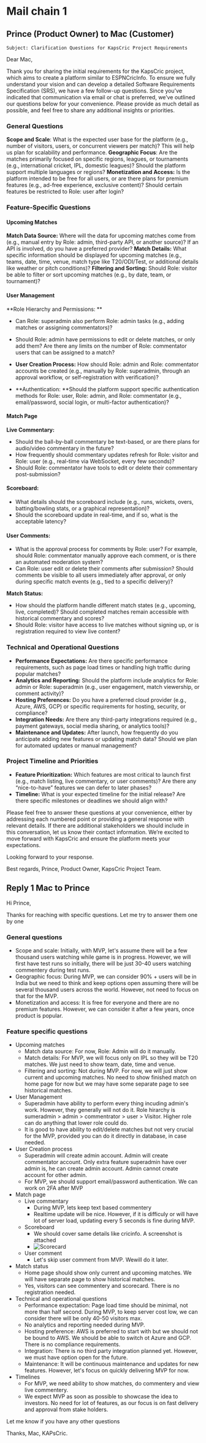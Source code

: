# Mail chain 1

## Prince (Product Owner) to Mac (Customer)

`Subject: Clarification Questions for KapsCric Project Requirements`

Dear Mac,

Thank you for sharing the initial requirements for the KapsCric project, which aims to create a platform similar to ESPNCricInfo. To ensure we fully understand your vision and can develop a detailed Software Requirements Specification (SRS), we have a few follow-up questions. Since you’ve indicated that communication via email or chat is preferred, we’ve outlined our questions below for your convenience. Please provide as much detail as possible, and feel free to share any additional insights or priorities.

### General Questions

**Scope and Scale**: What is the expected user base for the platform (e.g., number of visitors, users, or concurrent viewers per match)? This will help us plan for scalability and performance.
**Geographic Focus**: Are the matches primarily focused on specific regions, leagues, or tournaments (e.g., international cricket, IPL, domestic leagues)? Should the platform support multiple languages or regions?
**Monetization and Access:** Is the platform intended to be free for all users, or are there plans for premium features (e.g., ad-free experience, exclusive content)? Should certain features be restricted to Role: user after login?

### Feature-Specific Questions

#### Upcoming Matches

**Match Data Source:** Where will the data for upcoming matches come from (e.g., manual entry by Role: admin, third-party API, or another source)? If an API is involved, do you have a preferred provider?
**Match Details:** What specific information should be displayed for upcoming matches (e.g., teams, date, time, venue, match type like T20/ODI/Test, or additional details like weather or pitch conditions)?
**Filtering and Sorting:** Should Role: visitor be able to filter or sort upcoming matches (e.g., by date, team, or tournament)?

#### User Management

**Role Hierarchy and Permissions: **

- Can Role: superadmin also perform Role: admin tasks (e.g., adding matches or assigning commentators)?
- Should Role: admin have permissions to edit or delete matches, or only add them?
Are there any limits on the number of Role: commentator users that can be assigned to a match?


- **User Creation Process:** How should Role: admin and Role: commentator accounts be created (e.g., manually by Role: superadmin, through an approval workflow, or self-registration with verification)?
- **Authentication: **Should the platform support specific authentication methods for Role: user, Role: admin, and Role: commentator (e.g., email/password, social login, or multi-factor authentication)?

#### Match Page

**Live Commentary:**

- Should the ball-by-ball commentary be text-based, or are there plans for audio/video commentary in the future?
- How frequently should commentary updates refresh for Role: visitor and Role: user (e.g., real-time via WebSocket, every few seconds)?
- Should Role: commentator have tools to edit or delete their commentary post-submission?


#### Scoreboard:

- What details should the scoreboard include (e.g., runs, wickets, overs, batting/bowling stats, or a graphical representation)?
- Should the scoreboard update in real-time, and if so, what is the acceptable latency?


#### User Comments:
- What is the approval process for comments by Role: user? For example, should Role: commentator manually approve each comment, or is there an automated moderation system?
- Can Role: user edit or delete their comments after submission?
Should comments be visible to all users immediately after approval, or only during specific match events (e.g., tied to a specific delivery)?


**Match Status:**

- How should the platform handle different match states (e.g., upcoming, live, completed)? Should completed matches remain accessible with historical commentary and scores?
- Should Role: visitor have access to live matches without signing up, or is registration required to view live content?

### Technical and Operational Questions

- **Performance Expectations:** Are there specific performance requirements, such as page load times or handling high traffic during popular matches?
- **Analytics and Reporting:** Should the platform include analytics for Role: admin or Role: superadmin (e.g., user engagement, match viewership, or comment activity)?
- **Hosting Preferences:** Do you have a preferred cloud provider (e.g., Azure, AWS, GCP) or specific requirements for hosting, security, or compliance?
- **Integration Needs:** Are there any third-party integrations required (e.g., payment gateways, social media sharing, or analytics tools)?
- **Maintenance and Updates:** After launch, how frequently do you anticipate adding new features or updating match data? Should we plan for automated updates or manual management?

### Project Timeline and Priorities

- **Feature Prioritization:** Which features are most critical to launch first (e.g., match listing, live commentary, or user comments)? Are there any “nice-to-have” features we can defer to later phases?
- **Timeline:** What is your expected timeline for the initial release? Are there specific milestones or deadlines we should align with?

Please feel free to answer these questions at your convenience, either by addressing each numbered point or providing a general response with relevant details. If there are additional stakeholders we should include in this conversation, let us know their contact information. We’re excited to move forward with KapsCric and ensure the platform meets your expectations.

Looking forward to your response.

Best regards,
Prince,
Product Owner,
KapsCric Project Team.

## Reply 1 Mac to Prince

Hi Prince,

Thanks for reaching with specific questions. Let me try to answer them one by one

### General questions

- Scope and scale: Initially, with MVP, let's assume there will be a few thousand users watching while game is in progress. However, we will first have test runs so initially, there will be just 30-40 users watching commentery during test runs.
- Geographic focus: During MVP, we can consider 90% + users will be in India but we need to think and keep options open assuming there will be several thousand users across the world. However, not need to focus on that for the MVP.
- Monetization and access: It is free for everyone and there are no premium features. However, we can consider it after a few years, once product is popular.

### Feature specific questions

- Upcoming matches
  - Match data source: For now, Role: Admin will do it manually.
  - Match details: For MVP, we will focus only on IPL so they will be T20 matches. We just need to show team, date, time and venue.
  - Filtering and sorting: Not during MVP. For now, we will just show current and upcoming matches. No need to show finished match on home page for now but we may have some separate page to see historical matches.
- User Management
  - Superadmin have ability to perform every thing incuding admin's work. However, they  generally will not do it. Role hirarchy is sumeradmin > admin > commentrator > user > Visitor. Higher role can do anything that lower role could do.
  - It is good to have ability to edit/delete matches but not very crucial for the MVP, provided you can do it directly in database, in case needed.
- User Creation process
  - Superadmin will create admin account. Admin will create commentator account. Only extra feature superadmin have over admin is, he can create admin account. Admin cannot create account for other admin.
  - For MVP, we should support email/password authentication. We can work on 2FA after MVP
- Match page
  - Live commentary
    - During MVP, lets keep text based commentery
    - Realtime update will be nice. However, if it is difficuly or will have lot of server load, updating every 5 seconds is fine during MVP.
  - Scoreboard
    - We should cover same details like cricinfo. A screenshot is attached
    - ![Scorecard](../images/scorecard.png)
  - User comment
    - Let's skip user comment from MVP. Wewill do it later.
- Match status
  - Home page should show only current and upcoming matches. We will have separate page to show historical matches.
  - Yes, visitors can see commentery and scorecard. There is no registration needed.
- Technical and operational questions
  - Performance expectation: Page load time should be minimal, not more than half second. During MVP, to keep server cost low, we can consider there will be only 40-50 visitors max.
  - No analytics and reporting needed during MVP.
  - Hosting preference: AWS is preferred to start with but we should not be bound to AWS. We should be able to switch ot Azure and GCP. There is no compliance requirements.
  - Integration: There is no third party integration planned yet. However, we must have option open for the future.
  - Maintenance: It will be continuous maintenance and updates for new features. However, let's focus on quickly delivering MVP for now.
- Timelines
  - For MVP, we need ability to show matches, do commentery and view live commentery.
  - We expect MVP as soon as possible to showcase the idea to investors. No need for lot of features, as our focus is on fast delivery and approval from stake holders.

Let me know if you have any other questions

Thanks,
Mac,
KAPsCric.
